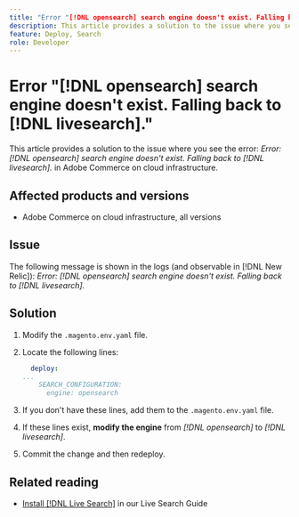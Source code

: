 ```yaml
---
title: "Error "[!DNL opensearch] search engine doesn't exist. Falling back to [!DNL livesearch].""
description: This article provides a solution to the issue where you see the error, `Error- [!DNL opensearch] search engine doesn't exist. Falling back to [!DNL livesearch].`, in Adobe Commerce on cloud infrastructure.
feature: Deploy, Search
role: Developer
---
```


# Error "[!DNL opensearch] search engine doesn't exist. Falling back to [!DNL livesearch]."

This article provides a solution to the issue where you see the error: *Error: [!DNL opensearch] search engine doesn't exist. Falling back to [!DNL livesearch].* in Adobe Commerce on cloud infrastructure.

## Affected products and versions

* Adobe Commerce on cloud infrastructure, all versions

## Issue

The following message is shown in the logs (and observable in [!DNL New Relic]): 
*Error: [!DNL opensearch] search engine doesn't exist. Falling back to [!DNL livesearch].*

## Solution

1. Modify the `.magento.env.yaml` file.
1. Locate the following lines:

    ```yaml
      deploy:
    ...
        SEARCH_CONFIGURATION:
          engine: opensearch
    ```

1. If you don't have these lines, add them to the `.magento.env.yaml` file.
1. If these lines exist, **modify the engine** from *[!DNL opensearch]* to *[!DNL livesearch]*.
1. Commit the change and then redeploy.

## Related reading

* [Install [!DNL Live Search]](https://experienceleague.adobe.com/docs/commerce-merchant-services/live-search/onboard/install.html) in our Live Search Guide
